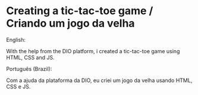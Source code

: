 
# Creating a tic-tac-toe game / Criando um jogo da velha

English:

With the help from the DIO platform, i created a tic-tac-toe game using HTML, CSS and JS.

Português (Brazil):

Com a ajuda da plataforma da DIO, eu criei um jogo da velha usando HTML, CSS e JS.
